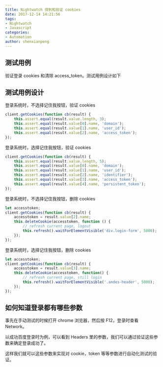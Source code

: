 ```yaml
---
title: Nightwatch 得到和验证 cookies
date: 2017-12-14 14:21:56
tags:
- Nightwatch
- Javascript
categories:
- Automation
author: shenxianpeng
---
```


## 测试用例

验证登录 cookies 和清除 access_token。测试用例设计如下

## 测试用例设计

登录系统时，不选择记住我按钮，验证 cookies

```javascript
client.getCookies(function cb(result) {
    this.assert.equal(result.value.length, 3);
    this.assert.equal(result.value[0].name, 'domain');
    this.assert.equal(result.value[1].name, 'user_id');
    this.assert.equal(result.value[2].name, 'access_token');
});
```

登录系统时，选择记住我按钮，验证 cookies

```javascript
client.getCookies(function cb(result) {
    this.assert.equal(result.value.length, 5);
    this.assert.equal(result.value[0].name, 'domain');
    this.assert.equal(result.value[1].name, 'user_id');
    this.assert.equal(result.value[2].name, 'identifier');
    this.assert.equal(result.value[3].name, 'access_token');
    this.assert.equal(result.value[4].name, 'persistent_token');
});
```

登录系统时，不选择记住我按钮，删除 cookies

```javascript
let accesstoken;
client.getCookies(function cb(result) {
    accesstoken = result.value[2].name;
    this.deleteCookie(accesstoken, function () {
        // refresh current page, logout
        this.refresh().waitForElementVisible('div.login-form', 5000);
    });
});
```

登录系统时，选择记住我按钮，删除 cookies

```javascript
let accesstoken;
client.getCookies(function cb(result) {
    accesstoken = result.value[3].name;
    this.deleteCookie(accesstoken, function() {
        // refresh current page, still login
        this.refresh().waitForElementVisible('.andes-header', 5000);
    });
});
```

## 如何知道登录都有哪些参数

事先在手动测试的时候打开 chrome 浏览器，然后按 F12，登录时查看 Network。

以成功百度登录时为例，可以看到 Headers 里的参数，我们可以通过验证这些参数来确定登录成功了。

这样我们就可以这些参数来实现对 cookie，token 等等参数进行自动化测试的验证。

